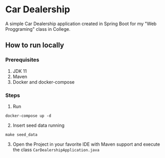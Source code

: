 # Car Dealership
A simple Car Dealership application created in Spring Boot for my "Web Proggraming" class in College.

## How to run locally

### Prerequisites
1. JDK 11
2. Maven
3. Docker and docker-compose

### Steps
1. Run
```shell
docker-compose up -d
```
2. Insert seed data running
```shell
make seed_data
```
3. Open the Project in your favorite IDE with Maven support and execute the class `CarDealershipApplication.java`